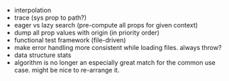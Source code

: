   - interpolation
  - trace (sys prop to path?)
  - eager vs lazy search (pre-compute all props for given context)
  - dump all prop values with origin (in priority order)
  - functional test framework (file-driven)
  - make error handling more consistent while loading files. always throw?
  - data structure stats
  - algorithm is no longer an especially great match for the common use case. might
    be nice to re-arrange it.
